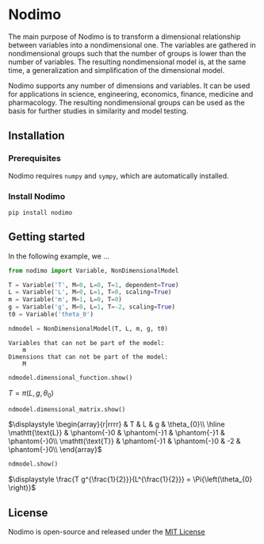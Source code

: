 # Nodimo

The main purpose of Nodimo is to transform a dimensional relationship
between variables into a nondimensional one. The variables are gathered
in nondimensional groups such that the number of groups is lower than
the number of variables. The resulting nondimensional model is, at the
same time, a generalization and simplification of the dimensional model.

Nodimo supports any number of dimensions and variables. It can be used
for applications in science, engineering, economics, finance, medicine
and pharmacology. The resulting nondimensional groups can be used as the
basis for further studies in similarity and model testing.

## Installation

### Prerequisites
Nodimo requires `numpy` and `sympy`, which are automatically installed.

### Install Nodimo
```shell
pip install nodimo
```

## Getting started
In the following example, we ...
```python
from nodimo import Variable, NonDimensionalModel
```


```python
T = Variable('T', M=0, L=0, T=1, dependent=True)
L = Variable('L', M=0, L=1, T=0, scaling=True)
m = Variable('m', M=1, L=0, T=0)
g = Variable('g', M=0, L=1, T=-2, scaling=True)
t0 = Variable('theta_0')

ndmodel = NonDimensionalModel(T, L, m, g, t0)
```
    Variables that can not be part of the model:
        m
    Dimensions that can not be part of the model:
        M
    
```python
ndmodel.dimensional_function.show()
```
$\displaystyle T = \pi{\left(L,g,\theta_{0} \right)}$

```python
ndmodel.dimensional_matrix.show()
```
$\displaystyle
\begin{array}{r|rrrr} & T & L & g & \theta_{0}\\ \hline
\mathtt{\text{L}} & \phantom{-}0 & \phantom{-}1 & \phantom{-}1 & \phantom{-}0\\
\mathtt{\text{T}} & \phantom{-}1 & \phantom{-}0 & -2 & \phantom{-}0\\
\end{array}$

```python
ndmodel.show()
```
$\displaystyle \frac{T g^{\frac{1}{2}}}{L^{\frac{1}{2}}} = \Pi{\left(\theta_{0} \right)}$

## License
Nodimo is open-source and released under the [MIT License](LICENSE)